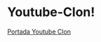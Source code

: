 # Youtube-Clon!

[Portada Youtube Clon](https://github.com/DilinyerCR/Youtube-Clon/assets/91989762/debb764c-143b-4906-99d1-a4a9dcb499c5)
